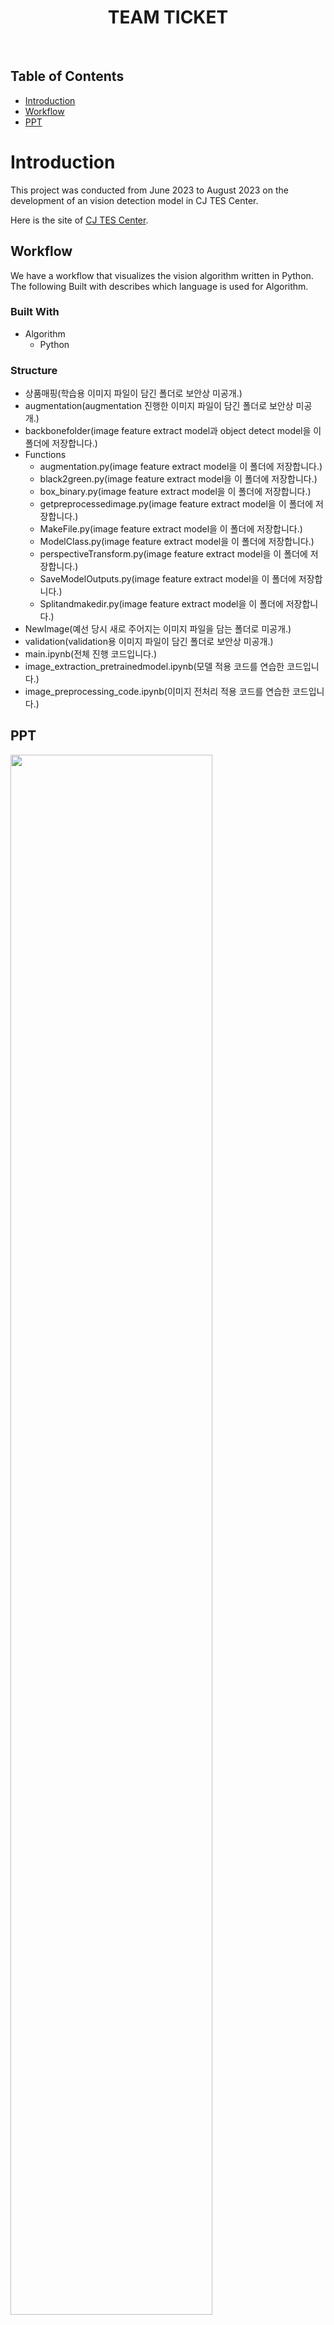 <h1 align="center"> TEAM TICKET </h1> <br>

## Table of Contents

- [Introduction](#introduction)
- [Workflow](#workflow)
- [PPT](#ppt)

# Introduction

This project was conducted from June 2023 to August 2023 on the development of an vision detection model in CJ TES Center.

Here is the site of
[CJ TES Center](https://www.cjlogistics.com/ko/tes/story/technology).

## Workflow

We have a workflow that visualizes the vision algorithm written in Python. The following Built with describes which language is used for Algorithm.

### Built With

  * Algorithm
    * Python
### Structure
  * 상품매핑(학습용 이미지 파일이 담긴 폴더로 보안상 미공개.)
  * augmentation(augmentation 진행한 이미지 파일이 담긴 폴더로 보안상 미공개.)
  * backbonefolder(image feature extract model과 object detect model을 이 폴더에 저장합니다.)
  * Functions
    * augmentation.py(image feature extract model을 이 폴더에 저장합니다.)
    * black2green.py(image feature extract model을 이 폴더에 저장합니다.)
    * box_binary.py(image feature extract model을 이 폴더에 저장합니다.)
    * getpreprocessedimage.py(image feature extract model을 이 폴더에 저장합니다.)
    * MakeFile.py(image feature extract model을 이 폴더에 저장합니다.)
    * ModelClass.py(image feature extract model을 이 폴더에 저장합니다.)
    * perspectiveTransform.py(image feature extract model을 이 폴더에 저장합니다.)
    * SaveModelOutputs.py(image feature extract model을 이 폴더에 저장합니다.)
    * Splitandmakedir.py(image feature extract model을 이 폴더에 저장합니다.)
  * NewImage(예선 당시 새로 주어지는 이미지 파일을 담는 폴더로 미공개.)
  * validation(validation용 이미지 파일이 담긴 폴더로 보안상 미공개.)
  * main.ipynb(전체 진행 코드입니다.)
  * image_extraction_pretrainedmodel.ipynb(모델 적용 코드를 연습한 코드입니다.)
  * image_preprocessing_code.ipynb(이미지 전처리 적용 코드를 연습한 코드입니다.)

## PPT

<img width="80%" src="https://github.com/CJ-TICKET/CJ-VisionProject-2023/assets/48382347/9643418b-a8bd-4b9e-ad5d-2553675f1233"/>
<img width="80%" src="https://github.com/CJ-TICKET/CJ-VisionProject-2023/assets/48382347/ad6e893a-0f2d-4be3-98b0-584981a55021"/>
<img width="80%" src="https://github.com/CJ-TICKET/CJ-VisionProject-2023/assets/48382347/66cd8f17-9569-4334-9069-217a18355f47"/>
<img width="80%" src="https://github.com/CJ-TICKET/CJ-VisionProject-2023/assets/48382347/59c6035d-5bd3-4785-ad84-8ec3a61ec44b"/>
<img width="80%" src="https://github.com/CJ-TICKET/CJ-VisionProject-2023/assets/48382347/b91a1cf2-1713-43fd-b7c6-7ee3312e22da"/>
<img width="80%" src="https://github.com/CJ-TICKET/CJ-VisionProject-2023/assets/48382347/77fd17b2-f414-4899-969c-ec4030c8df3f"/>
<img width="80%" src="https://github.com/CJ-TICKET/CJ-VisionProject-2023/assets/48382347/1b0ae689-f92d-4ba7-9cf2-4e52bbbb5d0d"/>
<img width="80%" src="https://github.com/CJ-TICKET/CJ-VisionProject-2023/assets/48382347/6862fd8c-440d-4b56-9c98-9083080dde9c"/>
<img width="80%" src="https://github.com/CJ-TICKET/CJ-VisionProject-2023/assets/48382347/633453b8-128e-47aa-b290-bcb45124e89d"/>
<img width="80%" src="https://github.com/CJ-TICKET/CJ-VisionProject-2023/assets/48382347/5c5b856b-bcee-43ff-8936-a730fe9c6192"/>
